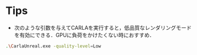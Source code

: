 # Tips
* 次のような引数を与えてCARLAを実行すると，低品質なレンダリングモードを有効にできる．GPUに負荷をかけたくない時におすすめ．
```bash
.\CarlaUnreal.exe -quality-level=Low
```